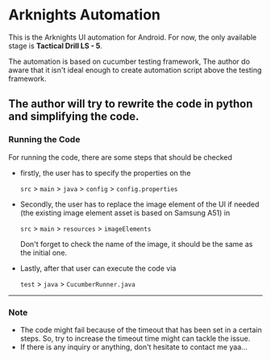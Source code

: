 # Arknights Automation
This is the Arknights UI automation for Android. For now, the only available stage is **Tactical Drill LS - 5**. 

The automation is based on cucumber testing framework, The author do aware that it isn't ideal enough to create 
automation script above the testing framework. 

The author will try to rewrite the code in python
and simplifying the code. 
---
### Running the Code
For running the code, there are some steps that should be checked

- firstly, the user has to specify the properties on the 

    `src` > `main` > `java` > `config` > `config.properties`
   
- Secondly, the user has to replace the image element of the UI if needed (the existing image element asset is based on Samsung A51) in

    `src` > `main` > `resources` > `imageElements`

    Don't forget to check the name of the image, it should be the same as the initial one.

- Lastly, after that user can execute the code via 

    `test` > `java` > `CucumberRunner.java`
---
### Note

- The code might fail because of the timeout that has been set in a certain steps. So, try to increase the timeout time
might can tackle the issue.
- If there is any inquiry or anything, don't hesitate to contact me yaa...

